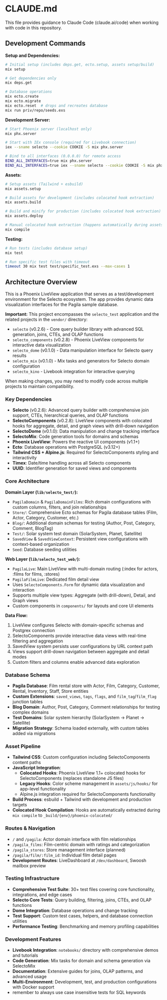 # CLAUDE.md

This file provides guidance to Claude Code (claude.ai/code) when working with code in this repository.

## Development Commands

**Setup and Dependencies:**
```bash
# Initial setup (includes deps.get, ecto.setup, assets setup/build)
mix setup

# Get dependencies only
mix deps.get

# Database operations
mix ecto.create
mix ecto.migrate
mix ecto.reset  # drops and recreates database
mix run priv/repo/seeds.exs
```

**Development Server:**
```bash
# Start Phoenix server (localhost only)
mix phx.server

# Start with IEx console (required for Livebook connection)
iex --sname selecto --cookie COOKIE -S mix phx.server

# Bind to all interfaces (0.0.0.0) for remote access
BIND_ALL_INTERFACES=true mix phx.server
BIND_ALL_INTERFACES=true iex --sname selecto --cookie COOKIE -S mix phx.server
```

**Assets:**
```bash
# Setup assets (Tailwind + esbuild)
mix assets.setup

# Build assets for development (includes colocated hook extraction)
mix assets.build

# Build and minify for production (includes colocated hook extraction)
mix assets.deploy

# Manual colocated hook extraction (happens automatically during assets.build/deploy)
mix compile
```

**Testing:**
```bash
# Run tests (includes database setup)
mix test

# Run specific test files with timeout
timeout 30 mix test test/specific_test.exs --max-cases 1
```

## Architecture Overview

This is a Phoenix LiveView application that serves as a test/development environment for the Selecto ecosystem. The app provides dynamic data visualization interfaces for the Pagila sample database.

**Important:** This project encompasses the `selecto_test` application and the related projects in the `vendor/` directory:
- `selecto` (v0.2.6) - Core query builder library with advanced SQL generation, joins, CTEs, and OLAP functions
- `selecto_components` (v0.2.8) - Phoenix LiveView components for interactive data visualization
- `selecto_dome` (v0.1.0) - Data manipulation interface for Selecto query results
- `selecto_mix` (v0.1.0) - Mix tasks and generators for Selecto domain configuration
- `selecto_kino` - Livebook integration for interactive querying

When making changes, you may need to modify code across multiple projects to maintain compatibility.

### Key Dependencies
- **Selecto** (v0.2.6): Advanced query builder with comprehensive join support, CTEs, hierarchical queries, and OLAP functions
- **SelectoComponents** (v0.2.8): LiveView components with colocated hooks for aggregate, detail, and graph views with drill-down navigation
- **SelectoDome** (v0.1.0): Data manipulation and change tracking interface
- **SelectoMix**: Code generation tools for domains and schemas
- **Phoenix LiveView**: Powers the reactive UI components (v1.1+)
- **Ecto**: Database operations with PostgreSQL (v3.12+)
- **Tailwind CSS + Alpine.js**: Required for SelectoComponents styling and interactivity
- **Timex**: Date/time handling across all Selecto components
- **UUID**: Identifier generation for saved views and components

### Core Architecture

**Domain Layer (`lib/selecto_test/`):**
- `PagilaDomain` & `PagilaDomainFilms`: Rich domain configurations with custom columns, filters, and join relationships
- `Store/`: Comprehensive Ecto schemas for Pagila database tables (Film, Actor, Category, Customer, etc.)
- `Blog/`: Additional domain schemas for testing (Author, Post, Category, Comment, BlogTag)
- `Test/`: Solar system test domain (SolarSystem, Planet, Satellite)
- `SavedView` & `SavedViewContext`: Persistent view configurations with context-based organization
- `Seed`: Database seeding utilities

**Web Layer (`lib/selecto_test_web/`):**
- `PagilaLive`: Main LiveView with multi-domain routing (:index for actors, :films for films, :stores)
- `PagilaFilmLive`: Dedicated film detail view
- Uses `SelectoComponents.Form` for dynamic data visualization and interaction
- Supports multiple view types: Aggregate (with drill-down), Detail, and Graph views
- Custom components in `components/` for layouts and core UI elements

**Data Flow:**
1. LiveView configures Selecto with domain-specific schemas and Postgrex connection
2. SelectoComponents provide interactive data views with real-time filtering and aggregation
3. SavedView system persists user configurations by URL context path
4. Views support drill-down navigation between aggregate and detail modes
5. Custom filters and columns enable advanced data exploration

### Database Schema
- **Pagila Database**: Film rental store with Actor, Film, Category, Customer, Rental, Inventory, Staff, Store entities
- **Custom Extensions**: `saved_views`, `tags`, `flags`, and `film_tag`/`film_flag` junction tables
- **Blog Domain**: Author, Post, Category, Comment relationships for testing complex domains
- **Test Domains**: Solar system hierarchy (SolarSystem → Planet → Satellite)
- **Migration Strategy**: Schema loaded externally, with custom tables added via migrations

### Asset Pipeline
- **Tailwind CSS**: Custom configuration including SelectoComponents content paths
- **JavaScript Integration**: 
  - **Colocated Hooks**: Phoenix LiveView 1.1+ colocated hooks for SelectoComponents (replaces standalone JS files)
  - **Legacy Hooks**: Color scheme management in `assets/js/hooks/` for app-level functionality
  - Alpine.js integration required for SelectoComponents functionality
- **Build Process**: esbuild + Tailwind with development and production targets
- **Colocated Hook Compilation**: Hooks are automatically extracted during `mix compile` to `_build/{env}/phoenix-colocated/`

### Routes & Navigation
- `/` and `/pagila`: Actor domain interface with film relationships
- `/pagila_films`: Film-centric domain with ratings and categorization
- `/pagila_stores`: Store management interface (planned)
- `/pagila/film/:film_id`: Individual film detail pages
- **Development Routes**: LiveDashboard at `/dev/dashboard`, Swoosh mailbox preview

### Testing Infrastructure
- **Comprehensive Test Suite**: 30+ test files covering core functionality, integrations, and edge cases
- **Selecto Core Tests**: Query building, filtering, joins, CTEs, and OLAP functions
- **Dome Integration**: Database operations and change tracking
- **Test Support**: Custom test cases, helpers, and database connection utilities
- **Performance Testing**: Benchmarking and memory profiling capabilities

### Development Features
- **Livebook Integration**: `notebooks/` directory with comprehensive demos and tutorials
- **Code Generation**: Mix tasks for domain and schema generation via SelectoMix
- **Documentation**: Extensive guides for joins, OLAP patterns, and advanced usage
- **Multi-Environment**: Development, test, and production configurations with Docker support
- remember to always use case insensitive tests for SQL keywords